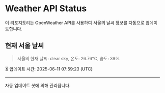 
# Weather API Status

이 리포지토리는 OpenWeather API를 사용하여 서울의 날씨 정보를 자동으로 업데이트합니다.

## 현재 서울 날씨
> 서울의 현재 날씨: clear sky, 온도: 26.76°C, 습도: 39%

⏳ 업데이트 시간: 2025-06-11 07:59:23 (UTC)

---
자동 업데이트 봇에 의해 관리됩니다.
